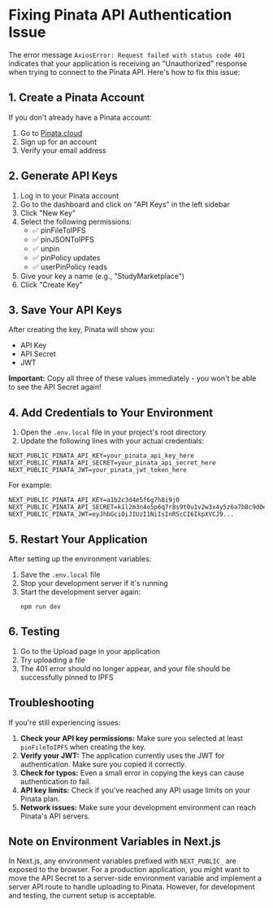 # Fixing Pinata API Authentication Issue

The error message `AxiosError: Request failed with status code 401` indicates that your application is receiving an "Unauthorized" response when trying to connect to the Pinata API. Here's how to fix this issue:

## 1. Create a Pinata Account

If you don't already have a Pinata account:

1. Go to [Pinata.cloud](https://www.pinata.cloud/)
2. Sign up for an account
3. Verify your email address

## 2. Generate API Keys

1. Log in to your Pinata account
2. Go to the dashboard and click on "API Keys" in the left sidebar
3. Click "New Key"
4. Select the following permissions:
   - ✅ pinFileToIPFS
   - ✅ pinJSONToIPFS
   - ✅ unpin
   - ✅ pinPolicy updates
   - ✅ userPinPolicy reads
5. Give your key a name (e.g., "StudyMarketplace")
6. Click "Create Key"

## 3. Save Your API Keys

After creating the key, Pinata will show you:
- API Key
- API Secret
- JWT

**Important:** Copy all three of these values immediately - you won't be able to see the API Secret again!

## 4. Add Credentials to Your Environment

1. Open the `.env.local` file in your project's root directory
2. Update the following lines with your actual credentials:

```
NEXT_PUBLIC_PINATA_API_KEY=your_pinata_api_key_here
NEXT_PUBLIC_PINATA_API_SECRET=your_pinata_api_secret_here
NEXT_PUBLIC_PINATA_JWT=your_pinata_jwt_token_here
```

For example:
```
NEXT_PUBLIC_PINATA_API_KEY=a1b2c3d4e5f6g7h8i9j0
NEXT_PUBLIC_PINATA_API_SECRET=k1l2m3n4o5p6q7r8s9t0u1v2w3x4y5z6a7b8c9d0e1f2g3h4i5
NEXT_PUBLIC_PINATA_JWT=eyJhbGciOiJIUzI1NiIsInR5cCI6IkpXVCJ9...
```

## 5. Restart Your Application

After setting up the environment variables:

1. Save the `.env.local` file
2. Stop your development server if it's running
3. Start the development server again:
   ```
   npm run dev
   ```

## 6. Testing

1. Go to the Upload page in your application
2. Try uploading a file
3. The 401 error should no longer appear, and your file should be successfully pinned to IPFS

## Troubleshooting

If you're still experiencing issues:

1. **Check your API key permissions:** Make sure you selected at least `pinFileToIPFS` when creating the key.
2. **Verify your JWT:** The application currently uses the JWT for authentication. Make sure you copied it correctly.
3. **Check for typos:** Even a small error in copying the keys can cause authentication to fail.
4. **API key limits:** Check if you've reached any API usage limits on your Pinata plan.
5. **Network issues:** Make sure your development environment can reach Pinata's API servers.

## Note on Environment Variables in Next.js

In Next.js, any environment variables prefixed with `NEXT_PUBLIC_` are exposed to the browser. For a production application, you might want to move the API Secret to a server-side environment variable and implement a server API route to handle uploading to Pinata. However, for development and testing, the current setup is acceptable. 